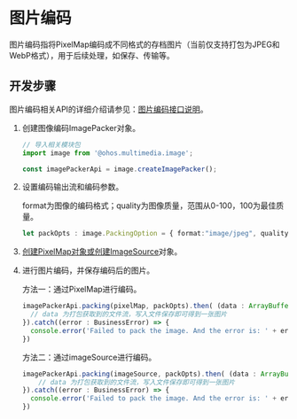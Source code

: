 # 图片编码

图片编码指将PixelMap编码成不同格式的存档图片（当前仅支持打包为JPEG和WebP格式），用于后续处理，如保存、传输等。

## 开发步骤

图片编码相关API的详细介绍请参见：[图片编码接口说明](../reference/apis/js-apis-image.md#imagepacker)。

1. 创建图像编码ImagePacker对象。
     
   ```ts
   // 导入相关模块包
   import image from '@ohos.multimedia.image';
   
   const imagePackerApi = image.createImagePacker();
   ```

2. 设置编码输出流和编码参数。
   
   format为图像的编码格式；quality为图像质量，范围从0-100，100为最佳质量。

   ```ts
   let packOpts : image.PackingOption = { format:"image/jpeg", quality:98 };
   ```

3. [创建PixelMap对象或创建ImageSource](image-decoding.md)对象。

4. 进行图片编码，并保存编码后的图片。
   
   方法一：通过PixelMap进行编码。

   ```ts
   imagePackerApi.packing(pixelMap, packOpts).then( (data : ArrayBuffer) => {
     // data 为打包获取到的文件流，写入文件保存即可得到一张图片
   }).catch((error : BusinessError) => { 
     console.error('Failed to pack the image. And the error is: ' + error); 
   })
   ```

   方法二：通过imageSource进行编码。

   ```ts
   imagePackerApi.packing(imageSource, packOpts).then( (data : ArrayBuffer) => {
       // data 为打包获取到的文件流，写入文件保存即可得到一张图片
   }).catch((error : BusinessError) => { 
     console.error('Failed to pack the image. And the error is: ' + error); 
   })
   ```
